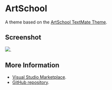 # ArtSchool

A theme based on the [ArtSchool TextMate Theme](http://colorsublime.com/theme/ArtSchool).

## Screenshot
![](https://raw.githubusercontent.com/gerane/VSCodeThemes/master/gerane.Theme-ArtSchool/screenshot.PNG).


## More Information
* [Visual Studio Marketplace](https://marketplace.visualstudio.com/items/gerane.Theme-ArtSchool).
* [GitHub repository](https://github.com/gerane/VSCodeThemes).
